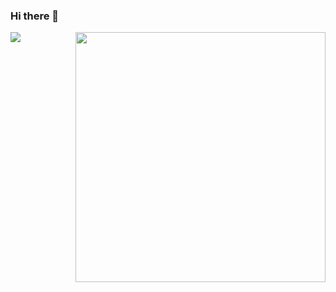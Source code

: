 ### Hi there 👋

<!--
**amirotd/amirotd** is a ✨ _special_ ✨ repository because its `README.md` (this file) appears on your GitHub profile.

Here are some ideas to get you started:

- 🔭 I’m currently working on ...
- 🌱 I’m currently learning ...
- 👯 I’m looking to collaborate on ...
- 🤔 I’m looking for help with ...
- 💬 Ask me about ...
- 📫 How to reach me: ...
- 😄 Pronouns: ...
- ⚡ Fun fact: ...
-->

<img widht=400px align="left" src="https://github-readme-stats.vercel.app/api?username=amirotd&show_icons=true&theme=gotham"/>
<img width=400px align="right" src="https://github-readme-stats.vercel.app/api/top-langs/?username=amirotd&layout=compact&theme=gotham"/>

